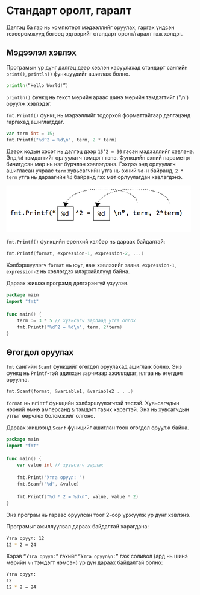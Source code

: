 # Стандарт оролт, гаралт

Дэлгэц ба гар нь компютерт мэдээллийг оруулах, гаргах үндсэн төхөөрөмжүүд бөгөөд эдгээрийг стандарт оролт/гаралт гэж хэлдэг.

## Мэдээлэл хэвлэх

Програмын үр дүнг дэлгэц дээр хэвлэн харуулахад стандарт сангийн `print()`, `println()` функцүүдийг ашиглаж болно.

```go
println(“Hello World!”)
```

`println()` функц нь текст мөрийн араас шинэ мөрийн тэмдэгтийг \('\n'\) оруулж хэвлэдэг.

`fmt.Printf()` функц нь мэдээллийг тодорхой форматтайгаар дэлгэцэнд гаргахад ашиглагддаг.

```go
var term int = 15;
fmt.Printf("%d^2 = %d\n", term, 2 * term)
```

Дээрх кодын хэсэг нь дэлгэц  дээр `15^2 = 30` гэсэн мэдээллийг хэвлэнэ. Энд `%d` тэмдэгтийг орлуулагч тэмдэгт гэнэ. Функцийн эхний параметрт бичигдсэн мөр нь нэг бүрчлэн хэвлэгдэнэ. Гэхдээ энд орлуулагч ашигласан учраас `term` хувьсагчийн утга нь эхний `%d`-н байранд, `2 * term`  утга нь дараагийн `%d` байранд гэх мэт орлуулагдан хэвлэгдэнэ.

![](res/fmt.png)

`fmt.Printf()` функцийн ерөнхий хэлбэр нь дараах байдалтай:

```go
fmt.Printf(format, expression-1, expression-2, ...)
```

Хэлбэршүүлэгч `format` нь юуг, яаж хэвлэхийг заана.  `expression-1`, `expression-2` нь хэвлэгдэх илэрхийллүүд байна.

Дараах жишээ програмд дэлгэрэнгүй үзүүлэв.

```go
package main
import "fmt"

func main() {
    term := 3 * 5 // хувьсагч зарлаад утга олгох
    fmt.Printf("%d^2 = %d\n", term, 2*term)
}
```

## Өгөгдөл оруулах

`fmt` сангийн `Scanf` функцийг өгөгдөл оруулахад ашиглаж болно. Энэ функц нь `Printf`-тэй адилхан зарчмаар ажилладаг, ялгаа нь өгөгдөл оруулна.

```go
fmt.Scanf(format, &variable1, &variable2 . . .)
```

`format` нь `Printf` функцийн хэлбэршүүлэгчтэй төстэй. Хувьсагчдын нэрний өмнө амперсанд `&` тэмдэгт тавих хэрэгтэй. Энэ нь хувсагчдын утгыг өөрчлөх боломжийг олгоно.

Дараах жишээнд `Scanf` функцийг ашиглан тоон өгөгдөл оруулж байна.

```go
package main
import "fmt"

func main() {
    var value int // хувьсагч зарлах

    fmt.Print("Утга оруул: ")
    fmt.Scanf("%d", &value)

    fmt.Printf("%d * 2 = %d\n", value, value * 2)
}
```

Энэ програм нь гараас оруулсан тоог 2-оор үржүүлж үр дүнг хэвлэнэ.

Програмыг ажиллуулвал дараах байдалтай харагдана:

```sh
Утга оруул: 12
12 * 2 = 24
```

Хэрэв `“Утга оруул:”` гэхийг `“Утга оруул\n:”` гэж соливол \(ард нь шинэ мөрийн `\n` тэмдэгт нэмсэн\) үр дүн дараах байдалтай болно:

```sh
Утга оруул:
12
12 * 2 = 24
```



